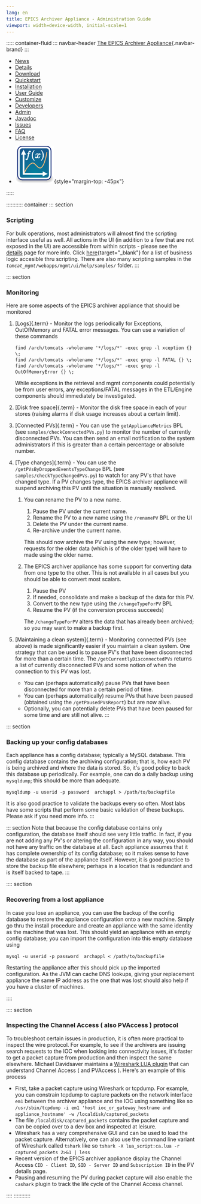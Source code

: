 ```yaml
---
lang: en
title: EPICS Archiver Appliance - Administration Guide
viewport: width=device-width, initial-scale=1
---
```


::::: container-fluid
::: navbar-header
[The EPICS Archiver Appliance](index.html){.navbar-brand}
:::

<div>

-   [News](https://github.com/slacmshankar/epicsarchiverap/wiki)
-   [Details](details.html)
-   [Download](https://github.com/slacmshankar/epicsarchiverap/releases/)
-   [Quickstart](quickstart.html)
-   [Installation](installguide.html)
-   [User Guide](userguide.html)
-   [Customize](customization.html)
-   [Developers](developersguide.html)
-   [Admin](admin.html)
-   [Javadoc](api/index.html)
-   [Issues](https://github.com/slacmshankar/epicsarchiverap/issues)
-   [FAQ](faq.html)
-   [License](license.html)

<!-- -->

-   ![logo](images/Icon_Mathematical_Plot.png){style="margin-top: -45px"}

</div>
:::::

::::::::::: container
::: section
### Scripting

For bulk operations, most administrators will almost find the scripting
interface useful as well. All actions in the UI (in addition to a few
that are not exposed in the UI) are accessible from within scripts -
please see the [details](details.html#scripting) page for more info.
Click [here](api/mgmt_scriptables.html){target="_blank"} for a list of
business logic accesible thru scripting. There are also many scripting
samples in the *`tomcat_mgmt`*`/webapps/mgmt/ui/help/samples/` folder.
:::

::: section
### Monitoring

Here are some aspects of the EPICS archiver appliance that should be
monitored

1.  [Logs]{.term} - Monitor the logs periodically for Exceptions,
    OutOfMemory and FATAL error messages. You can use a variation of
    these commands


        find /arch/tomcats -wholename '*/logs/*' -exec grep -l xception {} \;
        find /arch/tomcats -wholename '*/logs/*' -exec grep -l FATAL {} \;
        find /arch/tomcats -wholename '*/logs/*' -exec grep -l OutOfMemoryError {} \;

    While exceptions in the retrieval and mgmt components could
    potentially be from user errors, any exceptions/FATAL messages in
    the ETL/Engine components should immediately be investigated.

2.  [Disk free space]{.term} - Monitor the disk free space in each of
    your stores (raising alarms if disk usage increases about a certain
    limit).

3.  [Connected PVs]{.term} - You can use the `getApplianceMetrics` BPL
    (see `samples/checkConnectedPVs.py`) to monitor the number of
    currently disconnected PVs. You can then send an email notification
    to the system administrators if this is greater than a certain
    percentage or absolute number.

4.  [Type changes]{.term} - You can use the
    `/getPVsByDroppedEventsTypeChange` BPL (see
    `samples/checkTypeChangedPVs.py`) to watch for any PV\'s that have
    changed type. If a PV changes type, the EPICS archiver appliance
    will suspend archiving this PV until the situation is manually
    resolved.
    1.  You can rename the PV to a new name.
        1.  Pause the PV under the current name.
        2.  Rename the PV to a new name using the `/renamePV` BPL or the
            UI
        3.  Delete the PV under the current name.
        4.  Re-archive under the current name.

        This should now archive the PV using the new type; however,
        requests for the older data (which is of the older type) will
        have to made using the older name.
    2.  The EPICS archiver appliance has some support for converting
        data from one type to the other. This is not available in all
        cases but you should be able to convert most scalars.
        1.  Pause the PV
        2.  If needed, consolidate and make a backup of the data for
            this PV.
        3.  Convert to the new type using the `/changeTypeForPV` BPL
        4.  Resume the PV (if the conversion process succeeds)

        The `/changeTypeForPV` alters the data that has already been
        archived; so you may want to make a backup first.

5.  [Maintaining a clean system]{.term} - Monitoring connected PVs (see
    above) is made significantly easier if you maintain a clean system.
    One strategy that can be used is to pause PV\'s that have been
    disconnected for more than a certain time. The
    `/getCurrentlyDisconnectedPVs` returns a list of currently
    disconnected PVs and some notion of when the connection to this PV
    was lost.
    -   You can (perhaps automatically) pause PVs that have been
        disconnected for more than a certain period of time.
    -   You can (perhaps automatically) resume PVs that have been paused
        (obtained using the `/getPausedPVsReport`) but are now alive.
    -   Optionally, you can potentially delete PVs that have been paused
        for some time and are still not alive.
:::

::: section
### Backing up your config databases

Each appliance has a config database; typically a MySQL database. This
config database contains the archiving configuration; that is, how each
PV is being archived and where the data is stored. So, it\'s good policy
to back this database up periodically. For example, one can do a daily
backup using `mysqldump`; this should be more than adequate.


    mysqldump -u userid -p password  archappl > /path/to/backupfile 

It is also good practice to validate the backups every so often. Most
labs have some scripts that perform some basic validation of these
backups. Please ask if you need more info.
:::

::: section
Note that because the config database contains only configuration, the
database itself should see very little traffic. In fact, if you are not
adding any PV\'s or altering the configuration in any way, you should
not have any traffic on the database at all. Each appliance assumes that
it has complete ownership of its config database; so it makes sense to
have the database as part of the appliance itself. However, it is good
practice to store the backup file elsewhere; perhaps in a location that
is redundant and is itself backed to tape.
:::

:::: section
### Recovering from a lost appliance

<div>

In case you lose an appliance, you can use the backup of the config
database to restore the appliance configuration onto a new machine.
Simply go thru the install procedure and create an appliance with the
same identity as the machine that was lost. This should yield an
appliance with an empty config database; you can import the
configuration into this empty database using


    mysql -u userid -p password  archappl < /path/to/backupfile 

Restarting the appliance after this should pick up the imported
configuration. As the JVM can cache DNS lookups, giving your replacement
appliance the same IP address as the one that was lost should also help
if you have a cluster of machines.

</div>
::::

:::: section
### Inspecting the Channel Access ( also PVAccess ) protocol

<div>

To troubleshoot certain issues in production, it is often more practical
to inspect the wire protocol. For example, to see if the archivers are
issuing search requests to the IOC when looking into connectivity
issues, it\'s faster to get a packet capture from production and then
inspect the same elsewhere. Michael Davidsaver maintains a [Wireshark
LUA plugin](https://github.com/mdavidsaver/cashark/) that can understand
Channel Access ( and PVAccess ). Here\'s an example of this process

-   First, take a packet capture using Wireshark or tcpdump. For
    example, you can constrain tcpdump to capture packets on the network
    interface `em1` between the archiver appliance and the IOC using
    something like so
    `/usr/sbin/tcpdump -i em1 'host ioc_or_gateway_hostname and appliance_hostname' -w /localdisk/captured_packets`
-   The file `/localdisk/captured_packets` contains the packet capture
    and can be copied over to a dev box and inspected at leisure.
-   Wireshark has a very comprehensive GUI and can be used to load the
    packet capture. Alternatively, one can also use the command line
    variant of Wireshark called `tshark` like so
    `tshark -X lua_script:ca.lua -r captured_packets 2>&1 | less`
-   Recent version of the EPICS archiver appliance display the Channel
    Access `CID - Client ID`, `SID - Server ID` and `Subscription ID` in
    the PV details page.
-   Pausing and resuming the PV during packet capture will also enable
    the `cashark` plugin to track the life cycle of the Channel Access
    channel.

</div>
::::
:::::::::::
